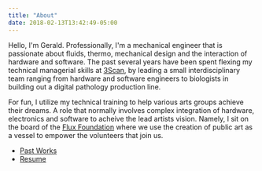 ```yaml
---
title: "About"
date: 2018-02-13T13:42:49-05:00
---
```


Hello, I'm Gerald.
Professionally, I'm a mechanical engineer that is passionate about fluids, thermo, mechanical design and the interaction of hardware and software. The past several years have been spent flexing my technical managerial skills at [3Scan](http://www.3scan.com), by leading a small interdisciplinary team ranging from hardware and software engineers to biologists in building out a digital pathology production line. 

For fun, I utilize my technical training to help various arts groups achieve their dreams. A role that normally involves complex integration of hardware, electronics and software to acheive the lead artists vision.  Namely, I sit on the board of the [Flux Foundation](http://www.fluxfoundation.org) where we use the creation of public art as a vessel to empower the volunteers that join us.

* [Past Works](/works)
* [Resume](/resume/gspencer_eng.pdf)

